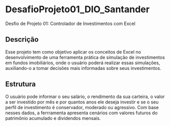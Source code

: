# DesafioProjeto01_DIO_Santander
Desfio de Projeto 01: Controlador de Investimentos com Excel

## Descrição
Esse projeto tem como objetivo aplicar os conceitos de Excel no desenvolvimento de uma ferramenta prática de simulação de investimentos em fundos imobiliários, onde o usuário poderá realizar essas simulações, auxiliando-o a tomar decisões mais informadas sobre seus investimentos.

## Estrutura
O usuário pode informar o seu salário, o rendimento da sua carteira, o valor a ser investido por mês e por quantos anos ele deseja investir e se o seu perfil de investimento é conservador, moderado ou agressivo. Com base nesses dados, a ferrramenta apresenta cenários com valores futuros do patrimônio acumulado e dividendos mensais.
